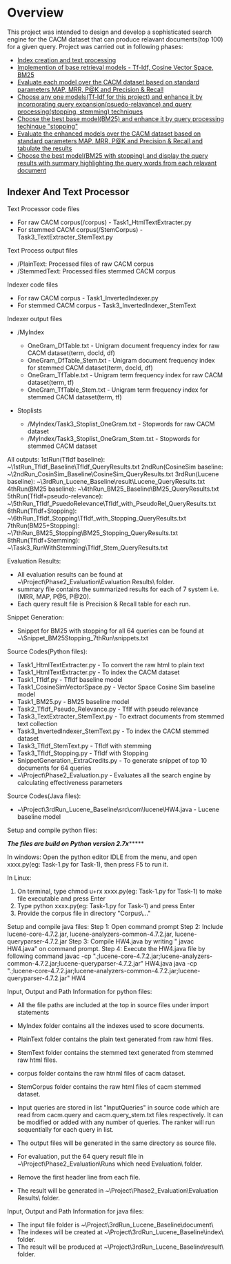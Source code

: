 # Overview
This project was intended to design and develop a sophisticated search engine for the CACM dataset that can produce relavant documents(top 100) for a given query. Project was carried out in following phases:
- [Index creation and text processing](#indexer-and-text-processor)
- [Implemention of base retrieval models - Tf-Idf, Cosine Vector Space, BM25](#base-retrieval-models)
- [Evaluate each model over the CACM dataset based on standard parameters MAP, MRR, P@K and Precision & Recall](#base-evaluation)
- [Choose any one models(Tf-Idf for this project) and enhance it by incorporating query expansion(psuedo-relavance) and query processing(stopping, stemming) techniques](#enhancements)
- [Choose the best base model(BM25) and enhance it by query processing techinque "stopping"](#bm25-stopping)
- [Evaluate the enhanced models over the CACM dataset based on standard parameters MAP, MRR, P@K and Precision & Recall and tabulate the results](#final-evaluation)
- [Choose the best model(BM25 with stopping) and display the query results with summary highlighting the query words from each relavant document](#snippet-generation)

## Indexer And Text Processor
Text Processor code files
- For raw CACM corpus(/corpus) - Task1_HtmlTextExtracter.py
- For stemmed CACM corpus(/StemCorpus) - Task3_TextExtracter_StemText.py

Text Process output files
- /PlainText: Processed files of raw CACM corpus
- /StemmedText: Processed files stemmed CACM corpus

Indexer code files
- For raw CACM corpus - Task1_InvertedIndexer.py
- For stemmed CACM corpus - Task3_InvertedIndexer_StemText

Indexer output files
- /MyIndex
  - OneGram_DfTable.txt - Unigram document frequency index for raw CACM dataset(term, docId, df)
  - OneGram_DfTable_Stem.txt - Unigram document frequency index for stemmed CACM dataset(term, docId, df)
  - OneGram_TfTable.txt - Unigram term frequency index for raw CACM dataset(term, tf)
  - OneGram_TfTable_Stem.txt - Unigram term frequency index for stemmed CACM dataset(term, tf)
  
- Stoplists
  - /MyIndex/Task3_Stoplist_OneGram.txt - Stopwords for raw CACM dataset
  - /MyIndex/Task3_Stoplist_OneGram_Stem.txt - Stopwords for stemmed CACM dataset


All outputs:
1stRun(TfIdf baseline): ~\1stRun_TfIdf_Baseline\TfIdf_QueryResults.txt
2ndRun(CosineSim baseline: ~\2ndRun_CosinSim_Baseline\CosineSim_QueryResults.txt
3rdRun(Lucene baseline): ~\3rdRun_Lucene_Baseline\result\Lucene_QueryResults.txt
4thRun(BM25 baseline): ~\4thRun_BM25_Baseline\BM25_QueryResults.txt
5thRun(TfIdf+pseudo-relevance): ~\5thRun_TfIdf_PsuedoRelevance\TfIdf_with_PseudoRel_QueryResults.txt
6thRun(TfIdf+Stopping): ~\6thRun_TfIdf_Stopping\TfIdf_with_Stopping_QueryResults.txt
7thRun(BM25+Stopping): ~\7thRun_BM25_Stopping\BM25_Stopping_QueryResults.txt
8thRun(TfIdf+Stemming): ~\Task3_RunWithStemming\TfIdf_Stem_QueryResults.txt

Evaluation Results:
- All evaluation results can be found at ~\Project\Phase2_Evaluation\Evaluation Results\ folder.
- summary file contains the summarized results for each of 7 system i.e. (MRR, MAP, P@5, P@20).
- Each query result file is Precision & Recall table for each run.

Snippet Generation:
- Snippet for BM25 with stopping for all 64 queries can be found at ~\Snippet_BM25Stopping_7thRun\snippets.txt

Source Codes(Python files):
- Task1_HtmlTextExtracter.py - To convert the raw html to plain text
- Task1_HtmlTextExtracter.py - To index the CACM dataset
- Task1_TfIdf.py - TfIdf baseline model
- Task1_CosineSimVectorSpace.py - Vector Space Cosine Sim baseline model
- Task1_BM25.py - BM25 baseline model
- Task2_TfIdf_Pseudo_Relevance.py - TfIf with pseudo relevance
- Task3_TextExtracter_StemText.py - To extract documents from stemmed text 
collection
- Task3_InvertedIndexer_StemText.py - To index the CACM stemmed dataset
- Task3_TfIdf_StemText.py - TfIdf with stemming
- Task3_TfIdf_Stopping.py - TfIdf with Stopping
- SnippetGeneration_ExtraCredits.py - To generate snippet of top 10 documents for 64 queries
- ~\Project\Phase2_Evaluation.py - Evaluates all the search engine by calculating effectiveness parameters

Source Codes(Java files):
- ~\Project\3rdRun_Lucene_Baseline\src\com\lucene\HW4.java - Lucene baseline model

Setup and compile python files:

***********************The files are build on Python version 2.7x****************************

In windows:
Open the python editor IDLE from the menu, and open xxxx.py(eg: Task-1.py for Task-1), then press F5 to run it.

In Linux:
1. On terminal, type chmod u+rx xxxx.py(eg: Task-1.py for Task-1) to make file executable and press Enter
2. Type python xxxx.py(eg: Task-1.py for Task-1) and press Enter
3. Provide the corpus file in directory "Corpus\\..."

Setup and compile java files:
Step 1: Open command prompt
Step 2: Include lucene-core-4.7.2.jar, lucene-analyzers-common-4.7.2.jar, lucene-queryparser-4.7.2.jar
Step 3: Compile HW4.java by writing " javac HW4.java" on command prompt.
Step 4: Execute the HW4.java file by following command
javac -cp ".;lucene-core-4.7.2.jar;lucene-analyzers-common-4.7.2.jar;lucene-queryparser-4.7.2.jar" HW4.java
java -cp ".;lucene-core-4.7.2.jar;lucene-analyzers-common-4.7.2.jar;lucene-queryparser-4.7.2.jar" HW4

Input, Output and Path Information for python files:

- All the file paths are included at the top in source files under import statements
- MyIndex folder contains all the indexes used to score documents.
- PlainText folder contains the plain text generated from raw html files.
- StemText folder contains the stemmed text generated from stemmed raw html files.

- corpus folder contains the raw htnml files of cacm dataset.
- StemCorpus folder contains the raw html files of cacm stemmed dataset.
- Input queries are stored in list "InputQueries" in source code which are read from cacm.query and cacm.query_stem.txt files respectively.
  It can be modified or added with any number of queries. The ranker will run sequentially for each query in list.
- The output files will be generated in the same directory as source file.

- For evaluation, put the 64 query result file in ~\Project\Phase2_Evaluation\Runs which need Evaluation\ folder.
- Remove the first header line from each file.
- The result will be generated in ~\Project\Phase2_Evaluation\Evaluation Results\ folder.

Input, Output and Path Information for java files:
- The input file folder is ~\Project\3rdRun_Lucene_Baseline\document\
- The indexes will be created at ~\Project\3rdRun_Lucene_Baseline\index\ folder.
- The result will be produced at ~\Project\3rdRun_Lucene_Baseline\result\ folder.
